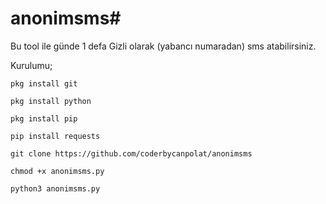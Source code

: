 # anonimsms#

Bu tool ile günde 1 defa Gizli olarak (yabancı numaradan) sms atabilirsiniz.

Kurulumu;

 `pkg install git`



 `pkg install python`

 

 `pkg install pip`

 

 `pip install requests`

 

`git clone https://github.com/coderbycanpolat/anonimsms`



 `chmod +x anonimsms.py`

 

`python3 anonimsms.py`
